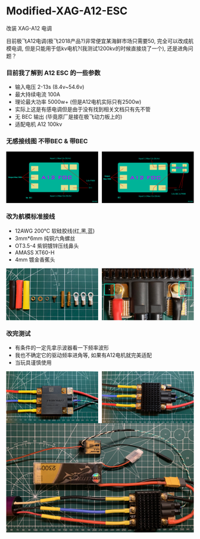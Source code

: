 # Modified-XAG-A12-ESC
改装 XAG-A12 电调

目前极飞A12电调(极飞2018产品?)非常便宜某海鲜市场只需要50, 完全可以改成航模电调, 但是只能用于低kv电机?(我测试1200kv的时候直接烧了一个), 还是进角问题？

### 目前我了解到 A12 ESC 的一些参数

- 输入电压 2-13s (8.4v~54.6v)
- 最大持续电流 100A
- 理论最大功率 5000w+ (但是A12电机实际只有2500w)
- 实际上这是有感电调但是由于没有找到相关文档只有先不管
- 无 BEC 输出 (毕竟原厂是接在极飞动力板上的)
- 适配电机 A12 100kv

### 无感接线图 不带BEC & 带BEC

<div style="display: flex; justify-content: space-between;">
    <img src="images/NBEC_A12FOC_100A.png" alt="T1" style="width: 49%">
    <img src="images/BEC_A12FOC_100A.png" alt="T2" style="width: 49%">
</div>

### 改为航模标准接线

- 12AWG 200°C 软硅胶线(红,黑,蓝)
- 3mm*6mm 纯铜六角螺丝
- OT3.5-4 紫铜镀锌压线鼻头
- AMASS XT60-H 
- 4mm 镀金香蕉头

<div style="display: flex; justify-content: space-between;">
    <img src="images/material.png" alt="T1" style="width: 49%">
    <img src="images/input+-.png" alt="T2" style="width: 49%">
</div>

### 改完测试

- 有条件的一定先拿示波器看一下频率波形
- 我也不确定它的驱动频率进角等, 如果有A12电机就完美适配
- 当玩具谨慎使用

<div style="display: flex; justify-content: space-between;">
    <img src="images/complete_front.jpg" alt="T1" style="width: 49%">
    <img src="images/complete_back.jpg" alt="T2" style="width: 49%">
</div>
<img src="images/test3s.jpg" alt="T3">
